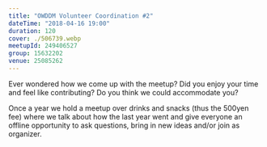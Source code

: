 ```yaml
---
title: "OWDDM Volunteer Coordination #2"
dateTime: "2018-04-16 19:00"
duration: 120
cover: ./506739.webp
meetupId: 249406527
group: 15632202
venue: 25085262
---
```


Ever wondered how we come up with the meetup? Did you enjoy your time and feel like contributing? Do you think we could accommodate you?

Once a year we hold a meetup over drinks and snacks (thus the 500yen fee) where we talk about how the last year went and give everyone an
offline opportunity to ask questions, bring in new ideas and/or join as organizer.

